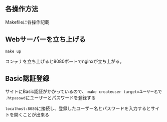 ## 各操作方法
Makefileに各操作記載

## Webサーバーを立ち上げる
`make up`

コンテナを立ち上げると8080ポートでnginxが立ち上がる。

## Basic認証登録
サイトにBasic認証がかかっているので、
`make createuser target=ユーザー名`で
`.htpasswd`にユーザーとパスワードを登録する

`localhost:8080`に接続し、登録したユーザー名とパスワードを入力するとサイトを開くことが出来る